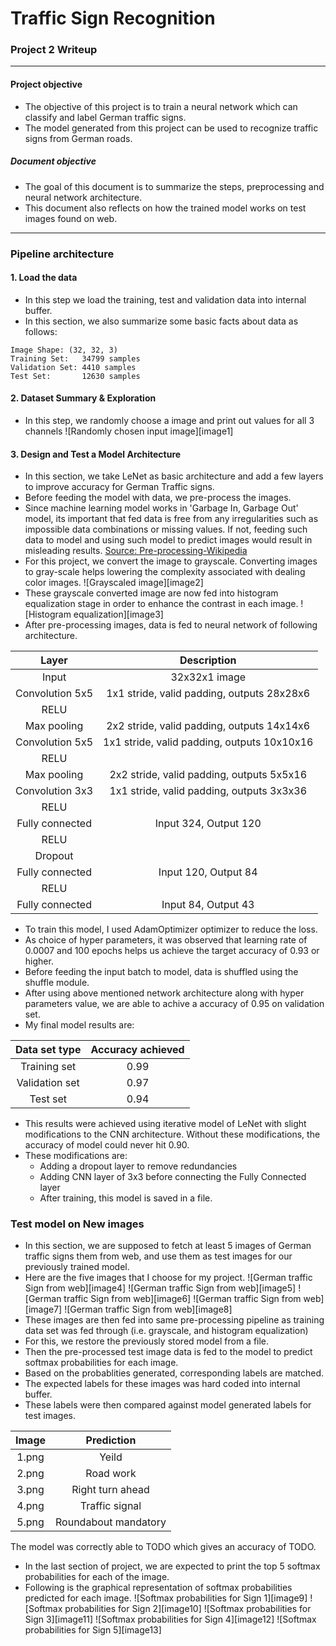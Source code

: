 # **Traffic Sign Recognition**

### Project 2 Writeup
---
#### Project objective
- The objective of this project is to train a neural network which can classify and label German traffic signs.
- The model generated from this project can be used to recognize traffic signs from German roads.

##### Document objective
- The goal of this document is to summarize the steps, preprocessing and neural network architecture.
- This document also reflects on how the trained model works on test images found on web.
---
### Pipeline architecture
#### 1. Load the data
- In this step we load the training, test and validation data into internal buffer.
- In this section, we also summarize some basic facts about data as follows:
```
Image Shape: (32, 32, 3)
Training Set:   34799 samples
Validation Set: 4410 samples
Test Set:       12630 samples
```
#### 2. Dataset Summary & Exploration
- In this step, we randomly choose a image and print out values for all 3 channels
![Randomly chosen input image][image1]
#### 3. Design and Test a Model Architecture
- In this section, we take LeNet as basic architecture and add a few layers to improve accuracy for German Traffic signs.
- Before feeding the model with data, we pre-process the images.
- Since machine learning model works in 'Garbage In, Garbage Out' model, its important that fed data is free from any irregularities such as impossible data combinations or missing values. If not, feeding such data to model and using such model to predict images would result in misleading results. [Source: Pre-processing-Wikipedia](https://en.wikipedia.org/wiki/Data_pre-processing)
- For this project, we convert the image to grayscale. Converting images to gray-scale helps lowering the complexity associated with dealing color images.
![Grayscaled image][image2]
- These grayscale converted image are now fed into histogram equalization stage in order to enhance the contrast in each image.
![Histogram equalization][image3]
- After pre-processing images, data is fed to neural network of following architecture.

| Layer                 |     Description                               |
|:---------------------:|:---------------------------------------------:|
| Input                 | 32x32x1 image                                 |
| Convolution 5x5       | 1x1 stride, valid padding, outputs 28x28x6    |
| RELU                  |                                               |
| Max pooling           | 2x2 stride, valid padding, outputs 14x14x6    |
| Convolution 5x5       | 1x1 stride, valid padding, outputs 10x10x16   |
| RELU                  |                                               |
| Max pooling           | 2x2 stride, valid padding, outputs 5x5x16     |
| Convolution 3x3       | 1x1 stride, valid padding, outputs 3x3x36     |
| RELU                  |                                               |
| Fully connected       | Input 324, Output 120                         |
| RELU                  |                                               |
| Dropout               |                                               |
| Fully connected       | Input 120, Output 84                          |
| RELU                  |                                               |
| Fully connected       | Input 84, Output 43                           |

- To train this model, I used AdamOptimizer optimizer to reduce the loss.
- As choice of hyper parameters, it was observed that learning rate of 0.0007 and 100 epochs helps us achieve the target accuracy of 0.93 or higher.
- Before feeding the input batch to model, data is shuffled using the shuffle module.
- After using above mentioned network architecture along with hyper parameters value, we are able to achive a accuracy of 0.95 on validation set.
- My final model results are:

| Data set type         | Accuracy achieved                             |
|:---------------------:|:---------------------------------------------:|
| Training set          | 0.99                                          |
| Validation set        | 0.97                                          |
| Test set              | 0.94                                          |

- This results were achieved using iterative model of LeNet with slight modifications to the CNN architecture. Without these modifications, the accuracy of model could never hit 0.90.
- These modifications are:
    - Adding a dropout layer to remove redundancies
    - Adding CNN layer of 3x3 before connecting the Fully Connected layer
    - After training, this model is saved in a file.
### Test model on New images
- In this section, we are supposed to fetch at least 5 images of German traffic signs them from web, and use them as test images for our previously trained model.
- Here are the five images that I choose for my project.
![German traffic Sign from web][image4]
![German traffic Sign from web][image5]
![German traffic Sign from web][image6]
![German traffic Sign from web][image7]
![German traffic Sign from web][image8]
- These images are then fed into same pre-processing pipeline as training data set was fed through (i.e. grayscale, and histogram equalization)
- For this, we restore the previously stored model from a file.
- Then the pre-processed test image data is fed to the model to predict softmax probabilities for each image.
- Based on the probablities generated, corresponding labels are matched.
- The expected labels for these images was hard coded into internal buffer.
- These labels were then compared against model generated labels for test images.

| Image         | Prediction                             |
|:---------------------:|:---------------------------------------------:|
| 1.png  | Yeild                                                        |
| 2.png  | Road work                                                    |
| 3.png  | Right turn ahead                                             |
| 4.png  | Traffic signal                                               |
| 5.png  | Roundabout mandatory                                         |

The model was correctly able to TODO which gives an accuracy of TODO.
- In the last section of project, we are expected to print the top 5 softmax probabilities for each of the image.
- Following is the graphical representation of softmax probabilities predicted for each image.
![Softmax probabilities for Sign 1][image9]
![Softmax probabilities for Sign 2][image10]
![Softmax probabilities for Sign 3][image11]
![Softmax probabilities for Sign 4][image12]
![Softmax probabilities for Sign 5][image13]
